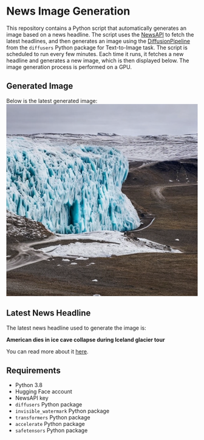 # News Image Generation
This repository contains a Python script that automatically generates an image based on a news headline. The script uses the [NewsAPI](https://newsapi.org/) to fetch the latest headlines, and then generates an image using the [DiffusionPipeline](https://github.com/huggingface/diffusers) from the `diffusers` Python package for Text-to-Image task.
The script is scheduled to run every few minutes. Each time it runs, it fetches a new headline and generates a new image, which is then displayed below. The image generation process is performed on a GPU.

## Generated Image
Below is the latest generated image:
![Generated Image](image.png)

## Latest News Headline
The latest news headline used to generate the image is:

**American dies in ice cave collapse during Iceland glacier tour**

You can read more about it [here](https://news.google.com/rss/articles/CBMijAFBVV95cUxPSVVlT1ZNN2ZhZjQ0ZEpFUTRodGVyVDZkMExpUzlrbW43SEFwWFVtd3N1UW9mRU5xRml5ZW1TTGVBT1czTHp1bUpkS3NHZzBWZERZY0ZGcFNUU2hnQkswTkRuQlNLejZsekRWdElPUklvLUJfYlQ4X0NJNnZFQlFZQ2VtSEdQZk9Hd1F4Vg?oc=5).

## Requirements
- Python 3.8
- Hugging Face account
- NewsAPI key
- `diffusers` Python package
- `invisible_watermark` Python package
- `transformers` Python package
- `accelerate` Python package
- `safetensors` Python package
